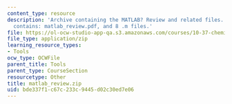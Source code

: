 ```yaml
---
content_type: resource
description: 'Archive containing the MATLAB? Review and related files. The ZIP file
  contains: matlab_review.pdf, and 8 .m files.'
file: https://ol-ocw-studio-app-qa.s3.amazonaws.com/courses/10-37-chemical-and-biological-reaction-engineering-spring-2007/bde337f1c67c233c9445d02c30ed7e06_matlab_review.zip
file_type: application/zip
learning_resource_types:
- Tools
ocw_type: OCWFile
parent_title: Tools
parent_type: CourseSection
resourcetype: Other
title: matlab_review.zip
uid: bde337f1-c67c-233c-9445-d02c30ed7e06
---
```

